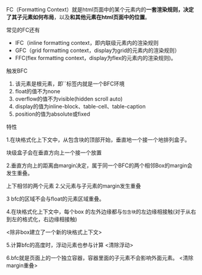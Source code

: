 FC（Formatting Context）就是html页面中的某个元素内的**一套渲染规则，决定了其子元素如何布局**，以及**和其他元素在html页面中的位置**。

常见的FC还有

- IFC（inline formatting context，即内联级元素内的渲染规则
- GFC（grid formatting context，display为grid的元素内的渲染规则）
- FFC(flex formatting context，display为flex的元素内的渲染规则)。



触发BFC

1. 该元素是根元素，即``标签内就是一个BFC环境
2. float的值不为none
3. overflow的值不为visible(hidden scroll auto)
4. display的值为inline-block、table-cell、table-caption
5. position的值为absolute或fixed

特性

1.在块格式化上下文中，从包含块的顶部开始，垂直地一个接一个地排列盒子。

块级盒子会在垂直方向上一个接一个放置

2.垂直方向上的距离由margin决定，属于同一个BFC的两个相邻Box的margin会发生重叠。

 上下相邻的两个元素 2.父元素与子元素的margin发生重叠

3  bfc的区域不会与float的元素区域重叠。

4.在块格式化上下文中，每个box 的左外边缘都与`包含块`的左边缘相接触(对于从右到左的格式化，右边缘相接触)

<除非box建立了一个新的块格式上下文>

5.计算bfc的高度时，浮动元素也参与计算 <清除浮动>

6.bfc就是页面上的一个独立容器，容器里面的子元素不会影响外面元素。 <清除margin重叠>